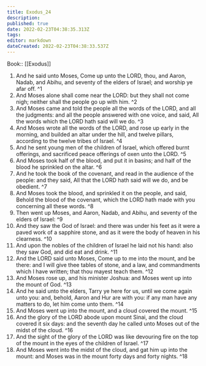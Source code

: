 ```yaml
---
title: Exodus_24
description: 
published: true
date: 2022-02-23T04:38:35.313Z
tags: 
editor: markdown
dateCreated: 2022-02-23T04:38:33.537Z
---
```


 Book:: [[Exodus]]
 1. And he said unto Moses, Come up unto the LORD, thou, and Aaron, Nadab, and Abihu, and seventy of the elders of Israel; and worship ye afar off. ^1
 2. And Moses alone shall come near the LORD: but they shall not come nigh; neither shall the people go up with him. ^2
 3. And Moses came and told the people all the words of the LORD, and all the judgments: and all the people answered with one voice, and said, All the words which the LORD hath said will we do. ^3
 4. And Moses wrote all the words of the LORD, and rose up early in the morning, and builded an altar under the hill, and twelve pillars, according to the twelve tribes of Israel. ^4
 5. And he sent young men of the children of Israel, which offered burnt offerings, and sacrificed peace offerings of oxen unto the LORD. ^5
 6. And Moses took half of the blood, and put it in basins; and half of the blood he sprinkled on the altar. ^6
 7. And he took the book of the covenant, and read in the audience of the people: and they said, All that the LORD hath said will we do, and be obedient. ^7
 8. And Moses took the blood, and sprinkled it on the people, and said, Behold the blood of the covenant, which the LORD hath made with you concerning all these words. ^8
 9. Then went up Moses, and Aaron, Nadab, and Abihu, and seventy of the elders of Israel: ^9
 10. And they saw the God of Israel: and there was under his feet as it were a paved work of a sapphire stone, and as it were the body of heaven in his clearness. ^10
 11. And upon the nobles of the children of Israel he laid not his hand: also they saw God, and did eat and drink. ^11
 12. And the LORD said unto Moses, Come up to me into the mount, and be there: and I will give thee tables of stone, and a law, and commandments which I have written; that thou mayest teach them. ^12
 13. And Moses rose up, and his minister Joshua: and Moses went up into the mount of God. ^13
 14. And he said unto the elders, Tarry ye here for us, until we come again unto you: and, behold, Aaron and Hur are with you: if any man have any matters to do, let him come unto them. ^14
 15. And Moses went up into the mount, and a cloud covered the mount. ^15
 16. And the glory of the LORD abode upon mount Sinai, and the cloud covered it six days: and the seventh day he called unto Moses out of the midst of the cloud. ^16
 17. And the sight of the glory of the LORD was like devouring fire on the top of the mount in the eyes of the children of Israel. ^17
 18. And Moses went into the midst of the cloud, and gat him up into the mount: and Moses was in the mount forty days and forty nights. ^18
